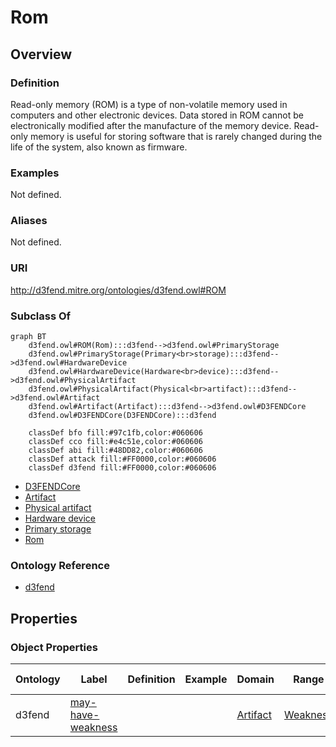 # Rom

## Overview

### Definition
Read-only memory (ROM) is a type of non-volatile memory used in computers and other electronic devices. Data stored in ROM cannot be electronically modified after the manufacture of the memory device. Read-only memory is useful for storing software that is rarely changed during the life of the system, also known as firmware.

### Examples
Not defined.

### Aliases
Not defined.

### URI
http://d3fend.mitre.org/ontologies/d3fend.owl#ROM

### Subclass Of
```mermaid
graph BT
    d3fend.owl#ROM(Rom):::d3fend-->d3fend.owl#PrimaryStorage
    d3fend.owl#PrimaryStorage(Primary<br>storage):::d3fend-->d3fend.owl#HardwareDevice
    d3fend.owl#HardwareDevice(Hardware<br>device):::d3fend-->d3fend.owl#PhysicalArtifact
    d3fend.owl#PhysicalArtifact(Physical<br>artifact):::d3fend-->d3fend.owl#Artifact
    d3fend.owl#Artifact(Artifact):::d3fend-->d3fend.owl#D3FENDCore
    d3fend.owl#D3FENDCore(D3FENDCore):::d3fend
    
    classDef bfo fill:#97c1fb,color:#060606
    classDef cco fill:#e4c51e,color:#060606
    classDef abi fill:#48DD82,color:#060606
    classDef attack fill:#FF0000,color:#060606
    classDef d3fend fill:#FF0000,color:#060606
```

- [D3FENDCore](/docs/ontology/reference/model/D3FENDCore/D3FENDCore.md)
- [Artifact](/docs/ontology/reference/model/D3FENDCore/Artifact/Artifact.md)
- [Physical artifact](/docs/ontology/reference/model/D3FENDCore/Artifact/Physical%20artifact/Physical%20artifact.md)
- [Hardware device](/docs/ontology/reference/model/D3FENDCore/Artifact/Physical%20artifact/Hardware%20device/Hardware%20device.md)
- [Primary storage](/docs/ontology/reference/model/D3FENDCore/Artifact/Physical%20artifact/Hardware%20device/Primary%20storage/Primary%20storage.md)
- [Rom](/docs/ontology/reference/model/D3FENDCore/Artifact/Physical%20artifact/Hardware%20device/Primary%20storage/Rom/Rom.md)


### Ontology Reference
- [d3fend](http://d3fend.mitre.org/ontologies/d3fend.owl#)

## Properties
### Object Properties
| Ontology | Label | Definition | Example | Domain | Range | Inverse Of |
|----------|-------|------------|---------|--------|-------|------------|
| d3fend | [may-have-weakness](http://d3fend.mitre.org/ontologies/d3fend.owl#may-have-weakness) |  |  | [Artifact](/docs/ontology/reference/model/D3FENDCore/Artifact/Artifact.md) | [Weakness](/docs/ontology/reference/model/D3FENDCore/Weakness/Weakness.md) | []() |

